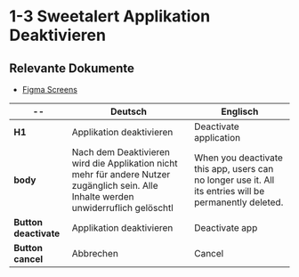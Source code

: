 # 1-3 Sweetalert Applikation Deaktivieren

## Relevante Dokumente

* [Figma Screens](https://www.figma.com/file/ObpEGoczbPSUsnoH7aPFLbdy/Workflow-Generator-Screens?node-id=945%3A500)

-- | Deutsch | Englisch
---|---|---
**H1** | Applikation deaktivieren | Deactivate application
**body** | Nach dem Deaktivieren wird die Applikation nicht mehr für andere Nutzer zugänglich sein. Alle Inhalte werden unwiderruflich gelöschtl | When you deactivate this app, users can no longer use it. All its entries will be permanently deleted.
**Button deactivate** | Applikation deaktivieren | Deactivate app
**Button cancel** | Abbrechen | Cancel